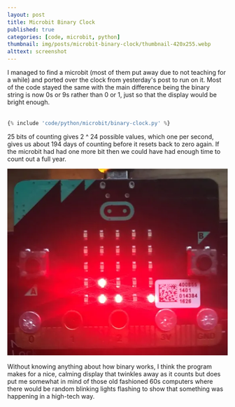 ```yaml
---
layout: post
title: Microbit Binary Clock
published: true
categories: [code, microbit, python]
thumbnail: img/posts/microbit-binary-clock/thumbnail-420x255.webp
alttext: screenshot
---
```


I managed to find a microbit (most of them put away due to not teaching for a while) and ported over the clock from yesterday's 
post to run on it. Most of the code stayed the same with the main difference being the binary string is now 0s or 9s rather than 0 or 1, 
just so that the display would be bright enough.


```python

{% include 'code/python/microbit/binary-clock.py' %}

```

25 bits of counting gives 2 ^ 24 possible values, which one per second, gives us about 194 days of counting before it resets 
back to zero again. If the microbit had had one more bit then we could have had enough time to count out a full year.

![clock](/img/posts/microbit-binary-clock/clock.webp)

Without knowing anything about how binary works, I think the program makes for a nice, calming display that twinkles away 
as it counts but does put me somewhat in mind of those old fashioned 60s computers where there would be random blinking lights 
flashing to show that something was happening in a high-tech way.

